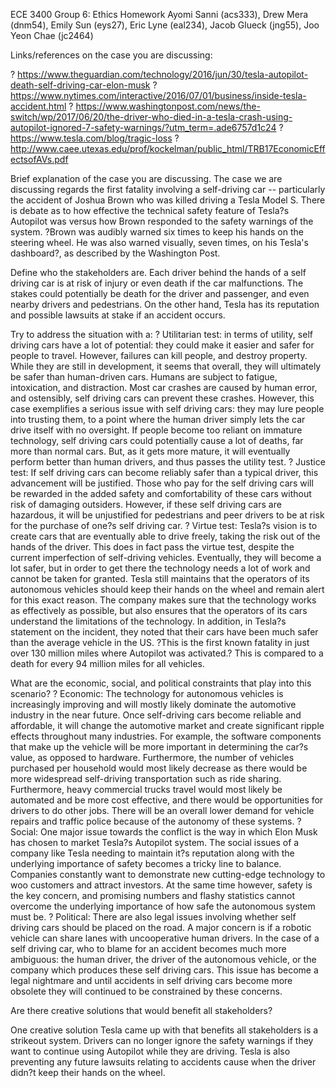 ECE 3400 Group 6: Ethics HomeworkAyomi Sanni (acs333), Drew Mera (dnm54), Emily Sun (eys27), Eric Lyne (eal234), Jacob Glueck (jng55), Joo Yeon Chae (jc2464)Links/references on the case you are discussing:	?	https://www.theguardian.com/technology/2016/jun/30/tesla-autopilot-death-self-driving-car-elon-musk?	https://www.nytimes.com/interactive/2016/07/01/business/inside-tesla-accident.html?	https://www.washingtonpost.com/news/the-switch/wp/2017/06/20/the-driver-who-died-in-a-tesla-crash-using-autopilot-ignored-7-safety-warnings/?utm_term=.ade6757d1c24?	https://www.tesla.com/blog/tragic-loss?	http://www.caee.utexas.edu/prof/kockelman/public_html/TRB17EconomicEffectsofAVs.pdfBrief explanation of the case you are discussing.The case we are discussing regards the first fatality involving a self-driving car -- particularly the accident of Joshua Brown who was killed driving a Tesla Model S. There is debate as to how effective the technical safety feature of Tesla?s Autopilot was versus how Brown responded to the safety warnings of the system.  ?Brown was audibly warned six times to keep his hands on the steering wheel. He was also warned visually, seven times, on his Tesla's dashboard?, as described by the Washington Post.Define who the stakeholders are.Each driver behind the hands of a self driving car is at risk of injury or even death if the car malfunctions. The stakes could potentially be death for the driver and passenger, and even nearby drivers and pedestrians. On the other hand, Tesla has its reputation and possible lawsuits at stake if an accident occurs.Try to address the situation with a:?	Utilitarian test: in terms of utility, self driving cars have a lot of potential: they could make it easier and safer for people to travel. However, failures can kill people, and destroy property. While they are still in development, it seems that overall, they will ultimately be safer than human-driven cars. Humans are subject to fatigue, intoxication, and distraction. Most car crashes are caused by human error, and ostensibly, self driving cars can prevent these crashes. However, this case exemplifies a serious issue with self driving cars: they may lure people into trusting them, to a point where the human driver simply lets the car drive itself with no oversight. If people become too reliant on immature technology, self driving cars could potentially cause a lot of deaths, far more than normal cars. But, as it gets more mature, it will eventually  perform better than human drivers, and thus passes the utility test.?	Justice test: If self driving cars can become reliably safer than a typical driver, this advancement will be justified. Those who pay for the self driving cars will  be rewarded in the added safety and comfortability of these cars without risk of damaging outsiders. However, if these self driving cars are hazardous, it will be unjustified for pedestrians and peer drivers to be at risk for the purchase of one?s self driving car.?	Virtue test: Tesla?s vision is to create cars that are eventually able to drive freely, taking the risk out of the hands of the driver. This does in fact pass the virtue test, despite the current imperfection of self-driving vehicles. Eventually, they will become a lot safer, but in order to get there the technology needs a lot of work and cannot be taken for granted. Tesla still maintains that the operators of its autonomous vehicles should keep their hands on the wheel and remain alert for this exact reason. The company makes sure that the technology works as effectively as possible, but also ensures that the operators of its cars understand the limitations of the technology. In addition, in Tesla?s statement on the incident, they noted that their cars have been much safer than the average vehicle in the US. ?This is the first known fatality in just over 130 million miles where Autopilot was activated.?  This is compared to a death for every 94 million miles for all vehicles.What are the economic, social, and political constraints that play into this scenario??	Economic: The technology for autonomous vehicles is increasingly improving and will mostly likely dominate the automotive industry in the near future. Once self-driving cars become reliable and affordable, it will change the automotive market and create significant ripple effects throughout many industries. For example, the software components that make up the vehicle will be more important in determining the car?s value, as opposed to hardware. Furthermore, the number of vehicles purchased per household would most likely decrease as there would be more widespread self-driving transportation such as ride sharing. Furthermore, heavy commercial trucks travel would most likely be automated and be more cost effective, and there would be opportunities for drivers to do other jobs. There will be an overall lower demand for vehicle repairs and traffic police because of the autonomy of these systems. ?	Social: One major issue towards the conflict is the way in which Elon Musk has chosen to market Tesla?s Autopilot system. The social issues of a company like Tesla needing to maintain it?s reputation along with the underlying importance of safety becomes a tricky line to balance. Companies constantly want to demonstrate new cutting-edge technology to woo customers and attract investors. At the same time however, safety is the key concern, and promising numbers and flashy statistics cannot overcome the underlying importance of how safe the autonomous system must be. ?	Political: There are also legal issues involving whether self driving cars should be placed on the road. A major concern is if a robotic vehicle can share lanes with uncooperative human drivers. In the case of a self driving car, who to blame for an accident becomes much more ambiguous: the human driver, the driver of the autonomous vehicle, or the company which produces these self driving cars. This issue has become a legal nightmare and until accidents in self driving cars become more obsolete they will continued to be constrained by these concerns.Are there creative solutions that would benefit all stakeholders?One creative solution Tesla came up with that benefits all stakeholders is a strikeout system. Drivers can no longer ignore the safety warnings if they want to continue using Autopilot while they are driving. Tesla is also preventing any future lawsuits relating to accidents cause when the driver didn?t keep their hands on the wheel.